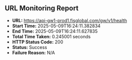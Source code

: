 ## URL Monitoring Report

- **URL:** https://api-gw1-prod1.fisglobal.com/gw/v1/health
- **Start Time:** 2025-05-09T16:24:11.382834
- **End Time:** 2025-05-09T16:24:11.627835
- **Total Time Taken:** 0.245001 seconds
- **HTTP Status Code:** 200
- **Status:** Success
- **Failure Reason:** N/A

